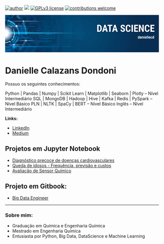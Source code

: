 [![author](https://img.shields.io/badge/author-daniellecd-red.svg)](https://www.linkedin.com/in/danielle-cd/) [![](https://img.shields.io/badge/python-3.7+-blue.svg)](https://www.python.org/downloads/release/python-365/) [![GPLv3 license](https://img.shields.io/badge/License-GPLv3-blue.svg)](http://perso.crans.org/besson/LICENSE.html) [![contributions welcome](https://img.shields.io/badge/contributions-welcome-brightgreen.svg?style=flat)](https://github.com/daniellecd/portfolio/issues)

<p align="center">
  <img src="/imagens/banner_ds.png" >
</p>

# Danielle Calazans Dondoni

Possuo os seguintes conhecimentos: 

Python | Pandas | Numpy | Scikit Learn | Matplotlib | Seaborn | Plotly – Nível Intermediário
SQL | MongoDB | Hadoop | Hive | Kafka | Redis | PySpark – Nível Básico
PLN | NLTK | SpaCy | BERT – Nível Básico
Inglês – Nível Intermediário 


**Links:**
* [LinkedIn](https://www.linkedin.com/in/danielle-cd/)
* [Medium](https://medium.com/@daniellecd)


## Projetos em Jupyter Notebook
* [Diagnóstico precoce de doenças cardiovasculares](https://github.com/daniellecd/portfolio/tree/master/Cardio_Catch_Diseases)
* [Queda de idosos - Frequência, previsão e custos](https://github.com/daniellecd/portfolio/tree/master/Queda_de_idosos)
* [Avaliação de Sensor Químico](https://github.com/daniellecd/portfolio/tree/master/Sensor_Quimico)

 ## Projeto em Gitbook:
 * [Big Data Engineer](https://github.com/daniellecd/portfolio/tree/master/Queda_de_idosos)
---

### Sobre mim:

*  Graduação em Química e Engenharia Química
*  Mestrado em Engenharia Química
*  Entusiasta por Python, Big Data, DataScience e Machine Learning
